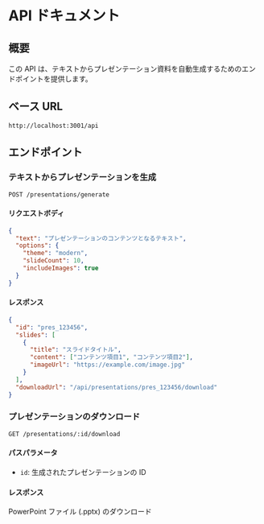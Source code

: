 # API ドキュメント

## 概要

この API は、テキストからプレゼンテーション資料を自動生成するためのエンドポイントを提供します。

## ベース URL

```
http://localhost:3001/api
```

## エンドポイント

### テキストからプレゼンテーションを生成

```
POST /presentations/generate
```

#### リクエストボディ

```json
{
  "text": "プレゼンテーションのコンテンツとなるテキスト",
  "options": {
    "theme": "modern",
    "slideCount": 10,
    "includeImages": true
  }
}
```

#### レスポンス

```json
{
  "id": "pres_123456",
  "slides": [
    {
      "title": "スライドタイトル",
      "content": ["コンテンツ項目1", "コンテンツ項目2"],
      "imageUrl": "https://example.com/image.jpg"
    }
  ],
  "downloadUrl": "/api/presentations/pres_123456/download"
}
```

### プレゼンテーションのダウンロード

```
GET /presentations/:id/download
```

#### パスパラメータ

- `id`: 生成されたプレゼンテーションの ID

#### レスポンス

PowerPoint ファイル (.pptx) のダウンロード
